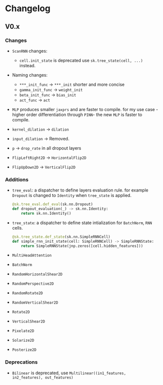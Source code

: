 # Changelog

## V0.x

### Changes

- `ScanRNN` changes:

  - `cell.init_state` is deprecated use `sk.tree_state(cell, ...)` instead.

- Naming changes:
  - `***_init_func` -> `***_init` shorter and more concise
  - `gamma_init_func` -> `weight_init`
  - `beta_init_func` -> `bias_init`
  - `act_func` -> `act`
- `MLP` produces smaller `jaxprs` and are faster to compile. for my use case -higher order differentiation through `PINN`- the new `MLP` is faster to compile.
- `kernel_dilation` -> `dilation`
- `input_dilation` -> Removed.
- `p` -> `drop_rate` in all dropout layers
- `FlipLeftRight2D` -> `HorizontalFlip2D`
- `FlipUpDown2D` -> `VerticalFlip2D`

### Additions

- `tree_eval`: a dispatcher to define layers evaluation rule. for example `Dropout` is changed to `Identity` when `tree_state` is applied.

  ```python
  @sk.tree_eval.def_eval(sk.nn.Dropout)
  def dropout_evaluation(_) -> sk.nn.Identity:
      return sk.nn.Identity()
  ```

- `tree_state`: a dispatcher to define state intialization for `BatchNorm`, `RNN` cells.

  ```python
  @sk.tree_state.def_state(sk.nn.SimpleRNNCell)
  def simple_rnn_init_state(cell: SimpleRNNCell) -> SimpleRNNState:
      return SimpleRNNState(jnp.zeros([cell.hidden_features]))
  ```

- `MultiHeadAttention`
- `BatchNorm`
- `RandomHorizontalShear2D`
- `RandomPerspective2D`
- `RandomRotate2D`
- `RandomVerticalShear2D`
- `Rotate2D`
- `VerticalShear2D`
- `Pixelate2D`
- `Solarize2D`
- `Posterize2D`

### Deprecations

- `Bilinear` is deprecated, use `Multilinear((in1_features, in2_features), out_features)`
